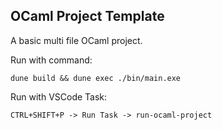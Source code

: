 ## OCaml Project Template

A basic multi file OCaml project.

Run with command:
```
dune build && dune exec ./bin/main.exe
```

Run with VSCode Task:
```
CTRL+SHIFT+P -> Run Task -> run-ocaml-project
```